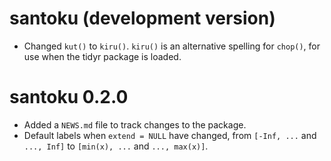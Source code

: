 
# santoku (development version)

* Changed `kut()` to `kiru()`. `kiru()` is an alternative spelling for `chop()`, 
  for use when the tidyr package is loaded.

# santoku 0.2.0

* Added a `NEWS.md` file to track changes to the package.
* Default labels when `extend = NULL` have changed, from
  `[-Inf, ...` and `..., Inf]` to `[min(x), ...` and `..., max(x)]`.
